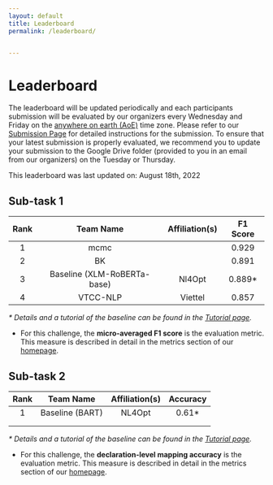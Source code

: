 ```yaml
---
layout: default
title: Leaderboard
permalink: /leaderboard/


---
```


# Leaderboard



The leaderboard will be updated periodically and each participants submission will be evaluated by our organizers every Wednesday and Friday on the [anywhere on earth (AoE)](https://www.timeanddate.com/time/zones/aoe) time zone. Please refer to <!-- the template in the starter kit and --> our [Submission Page](https://nl4opt.github.io/submissions/) for detailed instructions for the submission. To ensure that your latest submission is properly evaluated, we recommend you to update your submission to the Google Drive folder (provided to you in an email from our organizers) on the Tuesday or Thursday. 

This leaderboard was last updated on: August 18th, 2022

## Sub-task 1

| Rank | Team Name                   | Affiliation(s) | F1 Score |
|:----:|:---------------------------:|:--------------:|:--------:|
| 1    | mcmc                        |                | 0.929    |
| 2    | BK                          |                | 0.891    |
| 3    | Baseline (XLM-RoBERTa-base) | Nl4Opt         | 0.889*   |
| 4    | VTCC-NLP                    | Viettel        | 0.857    |

*\* Details and a tutorial of the baseline can be found in the [Tutorial page](https://nl4opt.github.io/tutorial/).*

* For this challenge, the **micro-averaged F1 score** is the evaluation metric. This measure is described in detail in the metrics section of our [homepage](https://nl4opt.github.io/). 

## Sub-task 2

| Rank | Team Name        | Affiliation(s) | Accuracy |
|:----:|:----------------:|:--------------:|:--------:|
| 1    | Baseline (BART)  | NL4Opt         | 0.61*    |
|      |                  |                |          |
|      |                  |                |          |

*\* Details and a tutorial of the baseline can be found in the [Tutorial page](https://nl4opt.github.io/tutorial/).*

* For this challenge, the **declaration-level mapping accuracy** is the evaluation metric. This measure is described in detail in the metrics section of our [homepage](https://nl4opt.github.io/).
